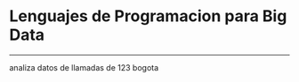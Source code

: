 # Lenguajes de Programacion para Big Data
_______________________
analiza datos de llamadas de 123 bogota